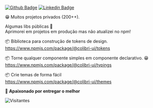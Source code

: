 [![Github Badge](https://img.shields.io/badge/-deyvisonborges-000?style=flat-square&logo=Github&logoColor=white&link=https://github.com/rebeccamanzi)](https://github.com/deyvisonborges)
[![Linkedin Badge](https://img.shields.io/badge/-deyvisonborges-blue?style=flat-square&logo=Linkedin&logoColor=white&link=https://www.linkedin.com/in/deyvisonborges/)](https://www.linkedin.com/in/deyvisonborges/)

😁 Muitos projetos privados (200++). <br>

Algumas libs públicas 🤩 <br>
Aprimorei em projetos em produção mas não atualizei no npm! <br>

📦 Biblioteca para construção de tokens de design. <br>
https://www.npmjs.com/package/@colibri-ui/tokens <br>

📦 Torne qualquer componente simples em componente declarativo. 😁 <br>
https://www.npmjs.com/package/@colibri-ui/typings <br>

📦 Crie temas de forma fácil <br>
https://www.npmjs.com/package/@colibri-ui/themes



💙 **Apaixonado por entregar o melhor**

![Visitantes](https://visitor-badge.glitch.me/badge?page_id=deeborges.readme)
